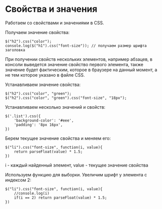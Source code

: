 # Свойства и значения
Работаем со свойствами и значениями в CSS.

Получаем значение свойства:

    $("h2").css("color");
    console.log($("h1").css("font-size")); // получаем размер шрифта заголовка

При получении свойств нескольких элементов, например абзацев, в консоли выведется значение свойство первого элемента, также значение будет фактическим, которое в браузере на данный момент, а не тем которое указано в файле CSS.

Устанавливаем значение свойства:

    $("h2").css("color", "green");
    $("h2").css("color", "green").css("font-size", "18px");

Устанавливаем несколько значений и свойств:

    $('.list').css({
        'background-color': '#eee',
        'padding': '8px 16px',
    })

Берем текущее значение свойства и меняем его:

    $("li").css("font-size", function(i, value){
        return parseFloat(value) * 1.5;
    })

i - каждый найденный элемент, value - текущее значение свойства

Используем функцию для выборки. Увеличим шрифт у элемента с индексом 2:

    $("li").css("font-size", function(i, value){
        //console.log(i)
        if(i == 2) return parseFloat(value) * 1.5;
    })
